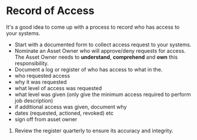 # Record of Access

It's a good idea to come up with a process to record who has access to your systems.


* Start with a documented form to collect access request to your systems.
* Nominate an Asset Owner who will approve/deny requests for access.  The Asset Owner needs to **understand**, **comprehend** and **own** this responsibility.
* Document a log or register of who has access to what in the.
* who requested access
* why it was requested
* what level of access was requested
* what level was given (only give the minimum access required to perform job description)
* if additional access was given, document why
* dates (requested, actioned, revoked) etc
* sign off from asset owner

1. Review the register quarterly to ensure its accuracy and integrity.